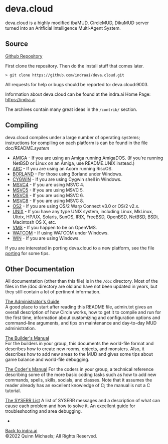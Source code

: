 # deva.cloud

deva.cloud is a highly modified tbaMUD, CircleMUD, DikuMUD server turned into an Aritficial Intelligence Multi-Agent System.

## Source

[Github Repository](https://github.com/indraai/deva.cloud)

First clone the repository. Then do the install stuff that comes later.

`> git clone https://github.com/indraai/deva.cloud.git`


All requests for help or bugs should be reported to: deva.cloud:9003.

Information about deva.cloud can be found at the indra.ai Home Page:
https://indra.ai

The archives contain many great ideas in the `/contrib/` section.

## Compiling

deva.cloud compiles under a large number of operating systems; instructions
for compiling on each platform is can be found in the file doc/README.*system*

- [AMIGA](doc/README.AMIGA.md) - If you are using an Amiga running AmigaDOS. (If you're running NetBSD or Linux on an Amiga, use README.UNIX instead.)  
- [ARC](doc/README.ARC.md) - If you are using an Acorn running RiscOS.  
- [BORLAND](doc/README.BORLAND.md) - For those using Borland under Windows.  
- [CYGWIN](doc/README.CYGWIN.md)  - If you are using Cygwin shell in Windows.  
- [MSVC4](doc/README.MSVC4.md) - If you are using MSVC 4.  
- [MSVC5](doc/README.MSVC5.md) - If you are using MSVC 5.  
- [MSVC6](doc/README.MSVC6.md) - If you are using MSVC 6.  
- [MSVC8](doc/README.MSVC8.md) - If you are using MSVC 8.  
- [OS2](doc/README.OS2.md) - If you are using OS/2 Warp Connect v3.0 or OS/2 v2.x.  
- [UNIX](doc/README.UNIX.md) - If you have any type UNIX system, including Linux, MkLinux, Ultrix, HP/UX, Solaris, SunOS, IRIX, FreeBSD, OpenBSD, NetBSD, BSDi, Macintosh OS X, etc.  
- [VMS](doc/README.VMS.md) - If you happen to be on OpenVMS.  
- [WATCOM](doc/README.WATCOM.md)  - If using WATCOM under Windows.  
- [WIN](doc/README.WIN.md) - If you are using Windows.

If you are interested in porting deva.cloud to a new platform, see the file
[porting](doc/porting.txt) for some tips.

## Other Documentation

All documentation (other than this file) is in the `/doc` directory. Most of the files in the /doc directory are old and
have not been updated in years, but they still contain a lot of pertinent
information.

[The Administrator's Guide](doc/admin.pdf)  
A good place to start after reading this README file, admin.txt gives
an overall description of how Circle works, how to get it to compile and
run for the first time, information about customizing and configuration
options and command-line arguments, and tips on maintenance and day-to-day
MUD administration.

[The Builder's Manual](doc/building.pdf)  
For the builders in your group, this documents the world-file format
and describes how to create new rooms, objects, and monsters.  Also, it
describes how to add new areas to the MUD and gives some tips about game
balance and world-file debugging.

[The Coder's Manual](coding.pdf)
For the coders in your group, a technical reference describing some of the more basic coding tasks such as how to add new commands, spells, skills, socials, and classes.  Note that it assumes the reader already has an excellent knowledge of C; the manual is not a C tutorial.

[The SYSERR List](syserr.txt)
A list of SYSERR messages and a description of what can cause each problem and how to solve it.  An excellent guide for troubleshooting and area debugging.


-

[Back to indra.ai](https://indra.ai)  
&copy;2022 Quinn Michaels; All Rights Reserved.

